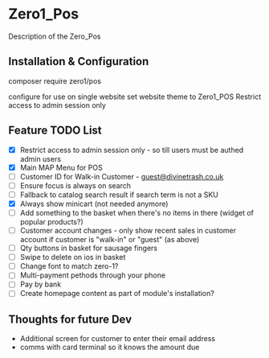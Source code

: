 # Zero1_Pos

Description of the Zero_Pos

## Installation & Configuration

composer require zero1/pos

configure for use on single website
set website theme to Zero1_POS
Restrict access to admin session only


## Feature TODO List

 - [x] Restrict access to admin session only - so till users must be authed admin users
 - [x] Main MAP Menu for POS
 - [ ] Customer ID for Walk-in Customer - guest@divinetrash.co.uk
 - [ ] Ensure focus is always on search
 - [ ] Fallback to catalog search result if search term is not a SKU
 - [x] Always show minicart (not needed anymore)
 - [ ] Add something to the basket when there's no items in there (widget of popular products?)
 - [ ] Customer account changes - only show recent sales in customer account if customer is "walk-in" or "guest" (as above)
 - [ ] Qty buttons in basket for sausage fingers
 - [ ] Swipe to delete on ios in basket
 - [ ] Change font to match zero-1?
 - [ ] Multi-payment pethods through your phone
 - [ ] Pay by bank
 - [ ] Create homepage content as part of module's installation?

## Thoughts for future Dev
 - Additional screen for customer to enter their email address
 - comms with card terminal so it knows the amount due
